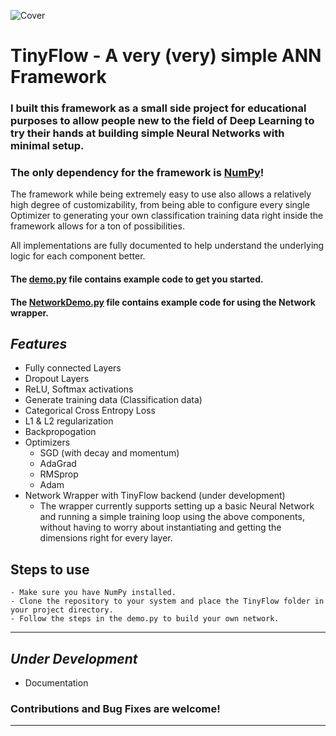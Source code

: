 ![Cover](https://i.imgur.com/2Xp9nxM.png)
# TinyFlow - A very (very) simple ANN Framework
### I built this framework as a small side project for educational purposes to allow people new to the field of Deep Learning to try their hands at building simple Neural Networks with minimal setup.
### The only dependency for the framework is [NumPy](https://numpy.org/)!

The framework while being extremely easy to use also allows a relatively high degree of customizability, from being able to configure every single Optimizer to generating your own classification training data right inside the framework allows for a ton of possibilities.

All implementations are fully documented to help understand the underlying logic for each component better.



#### The [demo.py](demo.py) file contains example code to get you started.

#### The [NetworkDemo.py](NetworkDemo.py) file contains example code for using the Network wrapper.

## *Features*
- Fully connected Layers
- Dropout Layers
- ReLU, Softmax activations
- Generate training data (Classification data)
- Categorical Cross Entropy Loss
- L1 & L2 regularization
- Backpropogation
- Optimizers
  - SGD (with decay and momentum)
  - AdaGrad
  - RMSprop
  - Adam
- Network Wrapper with TinyFlow backend (under development)
  - The wrapper currently supports setting up a basic Neural Network and running a simple training loop using the above components, without having to worry about instantiating and getting the dimensions right for every layer.

## Steps to use
```
- Make sure you have NumPy installed.
- Clone the repository to your system and place the TinyFlow folder in your project directory.
- Follow the steps in the demo.py to build your own network. 
```


---

## *Under Development*
- Documentation

### **Contributions and Bug Fixes are welcome!**

---